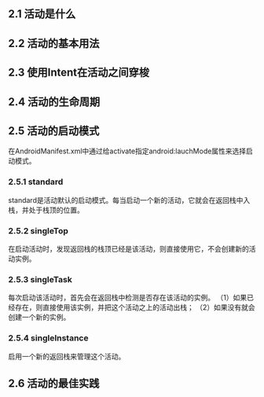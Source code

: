 

## 2.1 活动是什么 
## 2.2 活动的基本用法
## 2.3 使用Intent在活动之间穿梭
## 2.4 活动的生命周期
## 2.5 活动的启动模式
在AndroidManifest.xml中通过给activate指定android:lauchMode属性来选择启动模式。

### 2.5.1 standard 
standard是活动默认的启动模式。每当启动一个新的活动，它就会在返回栈中入栈，并处于栈顶的位置。

### 2.5.2 singleTop
在启动活动时，发现返回栈的栈顶已经是该活动，则直接使用它，不会创建新的活动实例。

### 2.5.3 singleTask
每次启动该活动时，首先会在返回栈中检测是否存在该活动的实例。
（1）如果已经存在，则直接使用该实例，并把这个活动之上的活动出栈；
（2）如果没有就会创建一个新的实例。

### 2.5.4 singleInstance
启用一个新的返回栈来管理这个活动。

## 2.6 活动的最佳实践
